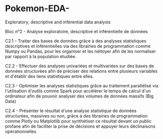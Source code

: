 # Pokemon-EDA-
Exploratory, descriptive and inferential data analysis

Bloc n°2 - Analyse exploratoire, descriptive et inférentielle de   données

C2.1 - Traiter des bases de données grâce à des analyses statistiques descriptives et inférentielles via des librairies de programmation comme Numpy ou Pandas, pour les organiser et les nettoyer afin de les normaliser par rapport à la population étudiée.

C2.2 - Effectuer des analyses univariées et multivariées sur des bases de données structurées afin de préciser des relations entre plusieurs variables et d'établir des liens statistiques entre elles.

C2.3 - Optimiser les analyses statistiques grâce au traitement parallélisé via l'utilisation d'outils comme Spark pour accélérer le temps de calcul d'un ordinateur afin de pouvoir analyser des volumes de données massifs (Big Data) 

C2.4 - Présenter le résultat d'une analyse statistique de données structurées, massives ou non, grâce à des librairies de programmation comme Plotly ou Matplotlib pour synthétiser ce résultat devant un public profane afin de faciliter la prise de décisions et appuyer leurs déclinaisons opérationnelles

